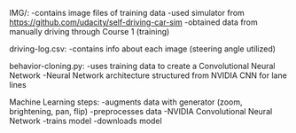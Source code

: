 IMG/:
  -contains image files of training data
  -used simulator from https://github.com/udacity/self-driving-car-sim
  -obtained data from manually driving through Course 1 (training)

driving-log.csv:
  -contains info about each image (steering angle utilized)

behavior-cloning.py:
  -uses training data to create a Convolutional Neural Network
  -Neural Network architecture structured from NVIDIA CNN for lane lines

  Machine Learning steps:
    -augments data with generator (zoom, brightening, pan, flip)
    -preprocesses data
    -NVIDIA Convolutional Neural Network
    -trains model
    -downloads model

